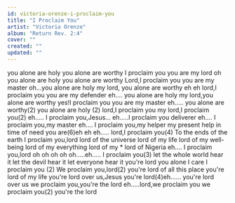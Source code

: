 ```yaml
---
id: victoria-orenze-i-proclaim-you
title: "I Proclaim You"
artist: "Victoria Orenze"
album: "Return Rev. 2:4"
cover: ""
created: ""
updated: ""
---
```


you alone are holy
you alone are worthy
I proclaim you
you are my lord oh
you alone are holy
you alone are worthy
Lord,I proclaim you
you are my master
oh...you alone are holy
my lord, you alone are worthy eh eh
lord,I proclaim you
you are my defender eh....
you alone are holy
my lord,you alone are worthy
yes!I proclaim you
you are my master eh.....
you alone are worthy(2)
you alone are holy (2)
lord,I proclaim you
my lord,I proclaim you(2) eh.....
I proclaim you,Jesus...
eh.....I proclaim you deliverer eh....
I proclaim you,my master eh....
I proclaim you,my helper
my present help in time of need
you are(6)eh eh eh.....
lord,I proclaim you(4)
To the ends of the earth
I proclaim you,lord
lord of the universe
lord of my life
lord of my well-being
lord of my everything
lord of my *
lord of Nigeria eh....
I proclaim you,lord
oh oh oh oh oh.....eh.....
I proclaim you(3)
let the whole world hear it
let the devil hear it
let everyone hear it
you're lord
you alone I care
I proclaim you (2)
We proclaim you,lord(2)
you're lord of all this place
you're lord of my life
you're lord over us,Jesus
you're lord(4)eh......
you're lord over us
we proclaim you,you're the lord
eh.....lord,we proclaim you
we proclaim you(2)
you're the lord
